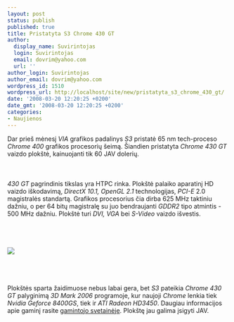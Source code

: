 ```yaml
---
layout: post
status: publish
published: true
title: Pristatyta S3 Chrome 430 GT
author:
  display_name: Suvirintojas
  login: Suvirintojas
  email: dovrim@yahoo.com
  url: ''
author_login: Suvirintojas
author_email: dovrim@yahoo.com
wordpress_id: 1510
wordpress_url: http://localhost/site/new/pristatyta_s3_chrome_430_gt/
date: '2008-03-20 12:20:25 +0200'
date_gmt: '2008-03-20 12:20:25 +0200'
categories:
- Naujienos
---
```

<p>Dar prieš mėnesį <i>VIA</i> grafikos padalinys <i>S3</i> pristatė 65 nm tech-proceso <i>Chrome 400</i> grafikos procesorių šeimą. Šiandien pristatyta <i>Chrome 430 GT</i> vaizdo plokštė, kainuojanti tik 60 JAV dolerių.<br />
<br><br />
<br><i>430 GT</i> pagrindinis tikslas yra HTPC rinka. Plokštė palaiko aparatinį HD vaizdo iškodavimą, <i>DirectX 10.1, OpenGL 2.1</i> technologijas, <i>PCI-E</i> 2.0 magistralės standartą. Grafikos procesorius čia dirba 625 MHz taktiniu dažniu, o per 64 bitų magistralę su juo bendraujanti <i>GDDR2</i> tipo atmintis - 500 MHz dažniu. Plokštė turi <i>DVI, VGA</i> bei <i>S-Video</i> vaizdo išvestis.<br />
<br><br />
<br><br><img src="http://img85.imageshack.us/img85/5782/newss3newchrome01afulloa7.jpg"><br><br />
<br><br />
<br>Plokštės sparta žaidimuose nebus labai gera, bet <i>S3</i> pateikia <i>Chrome 430 GT</i> palyginimą <i>3D Mark 2006</i> programoje, kur naujoji <i>Chrome</i> lenkia tiek <i>Nvidia Geforce 8400GS</i>, tiek ir <i>ATI Radeon HD3450</i>. Daugiau informacijos apie gaminį rasite <a class="ns" href="http://www.s3graphics.com/en/pressroom/pressrelease/2008/S3Gpr080320GStore430GT.jsp">gamintojo svetainėje</a>. Plokštę jau galima įsigyti JAV.</p>
